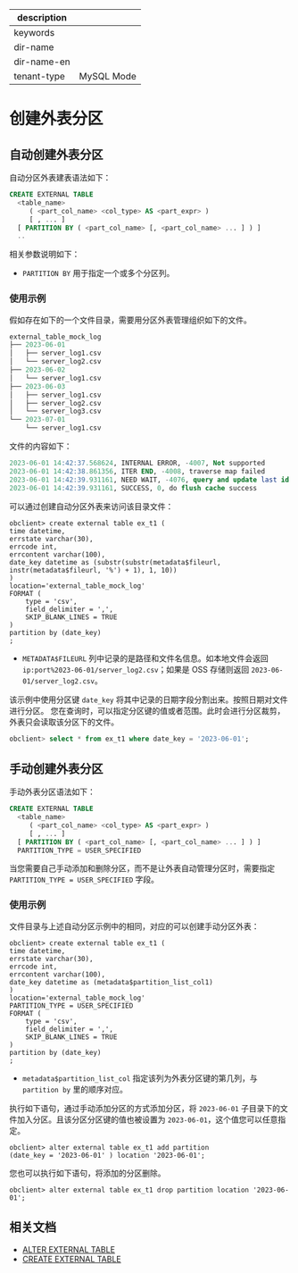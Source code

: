 |description||
|---|---|
|keywords||
|dir-name||
|dir-name-en||
|tenant-type|MySQL Mode|

# 创建外表分区

## 自动创建外表分区

自动分区外表建表语法如下：

```sql
CREATE EXTERNAL TABLE
  <table_name>
     ( <part_col_name> <col_type> AS <part_expr> )
     [ , ... ]
  [ PARTITION BY ( <part_col_name> [, <part_col_name> ... ] ) ]
  ..
```

相关参数说明如下：

* `PARTITION BY` 用于指定一个或多个分区列。

### 使用示例

假如存在如下的一个文件目录，需要用分区外表管理组织如下的文件。

```sql
external_table_mock_log
├── 2023-06-01
│   ├── server_log1.csv
│   └── server_log2.csv
├── 2023-06-02
│   └── server_log1.csv
├── 2023-06-03
│   ├── server_log1.csv
│   ├── server_log2.csv
│   └── server_log3.csv
└── 2023-07-01
    └── server_log1.csv
```

文件的内容如下：

```sql
2023-06-01 14:42:37.568624, INTERNAL ERROR, -4007, Not supported
2023-06-01 14:42:38.861356, ITER END, -4008, traverse map failed
2023-06-01 14:42:39.931161, NEED WAIT, -4076, query and update last id fail
2023-06-01 14:42:39.931161, SUCCESS, 0, do flush cache success
```

可以通过创建自动分区外表来访问该目录文件：

```shell
obclient> create external table ex_t1 (
time datetime,
errstate varchar(30),
errcode int,
errcontent varchar(100),
date_key datetime as (substr(substr(metadata$fileurl, instr(metadata$fileurl, '%') + 1), 1, 10))
)
location='external_table_mock_log'
FORMAT (
    type = 'csv',
    field_delimiter = ',',
    SKIP_BLANK_LINES = TRUE
)
partition by (date_key)
;
```

* `METADATA$FILEURL` 列中记录的是路径和文件名信息。如本地文件会返回 `ip:port%2023-06-01/server_log2.csv`；如果是 OSS 存储则返回 `2023-06-01/server_log2.csv`。

该示例中使用分区键 `date_key` 将其中记录的日期字段分割出来。按照日期对文件进行分区。
您在查询时，可以指定分区键的值或者范围。此时会进行分区裁剪，外表只会读取该分区下的文件。

```sql
obclient> select * from ex_t1 where date_key = '2023-06-01';
```

## 手动创建外表分区

手动外表分区语法如下：

```sql
CREATE EXTERNAL TABLE
  <table_name>
     ( <part_col_name> <col_type> AS <part_expr> )
     [ , ... ]
  [ PARTITION BY ( <part_col_name> [, <part_col_name> ... ] ) ]
  PARTITION_TYPE = USER_SPECIFIED
```

当您需要自己手动添加和删除分区，而不是让外表自动管理分区时，需要指定 `PARTITION_TYPE = USER_SPECIFIED` 字段。

### 使用示例

文件目录与上述自动分区示例中的相同，对应的可以创建手动分区外表：

```shell
obclient> create external table ex_t1 (
time datetime,
errstate varchar(30),
errcode int,
errcontent varchar(100),
date_key datetime as (metadata$partition_list_col1)
)
location='external_table_mock_log'
PARTITION_TYPE = USER_SPECIFIED
FORMAT (
    type = 'csv',
    field_delimiter = ',',
    SKIP_BLANK_LINES = TRUE
)
partition by (date_key)
;
```

* `metadata$partition_list_col` 指定该列为外表分区键的第几列，与 `partition by` 里的顺序对应。

执行如下语句，通过手动添加分区的方式添加分区，将 `2023-06-01` 子目录下的文件加入分区。且该分区分区键的值也被设置为 `2023-06-01`，这个值您可以任意指定。

```shell
obclient> alter external table ex_t1 add partition 
(date_key = '2023-06-01' ) location '2023-06-01';
```

您也可以执行如下语句，将添加的分区删除。

```shell
obclient> alter external table ex_t1 drop partition location '2023-06-01';
```

## 相关文档

* [ALTER EXTERNAL TABLE](../../../../500.sql-reference/100.sql-syntax/200.common-tenant-of-mysql-mode/600.sql-statement-of-mysql-mode/1300.alter-external-table-of-mysql-mode.md)
* [CREATE EXTERNAL TABLE](../../../../500.sql-reference/100.sql-syntax/200.common-tenant-of-mysql-mode/600.sql-statement-of-mysql-mode/2200.create-external-table-of-mysql-mode.md)